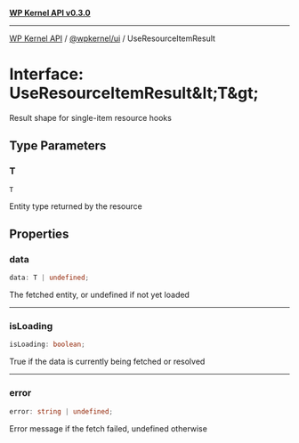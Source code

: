[**WP Kernel API v0.3.0**](../../../README.md)

---

[WP Kernel API](../../../README.md) / [@wpkernel/ui](../README.md) / UseResourceItemResult

# Interface: UseResourceItemResult\&lt;T\&gt;

Result shape for single-item resource hooks

## Type Parameters

### T

`T`

Entity type returned by the resource

## Properties

### data

```ts
data: T | undefined;
```

The fetched entity, or undefined if not yet loaded

---

### isLoading

```ts
isLoading: boolean;
```

True if the data is currently being fetched or resolved

---

### error

```ts
error: string | undefined;
```

Error message if the fetch failed, undefined otherwise
